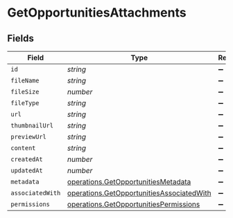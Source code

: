 # GetOpportunitiesAttachments


## Fields

| Field                                                                                                  | Type                                                                                                   | Required                                                                                               | Description                                                                                            |
| ------------------------------------------------------------------------------------------------------ | ------------------------------------------------------------------------------------------------------ | ------------------------------------------------------------------------------------------------------ | ------------------------------------------------------------------------------------------------------ |
| `id`                                                                                                   | *string*                                                                                               | :heavy_minus_sign:                                                                                     | N/A                                                                                                    |
| `fileName`                                                                                             | *string*                                                                                               | :heavy_minus_sign:                                                                                     | N/A                                                                                                    |
| `fileSize`                                                                                             | *number*                                                                                               | :heavy_minus_sign:                                                                                     | N/A                                                                                                    |
| `fileType`                                                                                             | *string*                                                                                               | :heavy_minus_sign:                                                                                     | N/A                                                                                                    |
| `url`                                                                                                  | *string*                                                                                               | :heavy_minus_sign:                                                                                     | N/A                                                                                                    |
| `thumbnailUrl`                                                                                         | *string*                                                                                               | :heavy_minus_sign:                                                                                     | N/A                                                                                                    |
| `previewUrl`                                                                                           | *string*                                                                                               | :heavy_minus_sign:                                                                                     | N/A                                                                                                    |
| `content`                                                                                              | *string*                                                                                               | :heavy_minus_sign:                                                                                     | N/A                                                                                                    |
| `createdAt`                                                                                            | *number*                                                                                               | :heavy_minus_sign:                                                                                     | N/A                                                                                                    |
| `updatedAt`                                                                                            | *number*                                                                                               | :heavy_minus_sign:                                                                                     | N/A                                                                                                    |
| `metadata`                                                                                             | [operations.GetOpportunitiesMetadata](../../models/operations/getopportunitiesmetadata.md)             | :heavy_minus_sign:                                                                                     | N/A                                                                                                    |
| `associatedWith`                                                                                       | [operations.GetOpportunitiesAssociatedWith](../../models/operations/getopportunitiesassociatedwith.md) | :heavy_minus_sign:                                                                                     | N/A                                                                                                    |
| `permissions`                                                                                          | [operations.GetOpportunitiesPermissions](../../models/operations/getopportunitiespermissions.md)       | :heavy_minus_sign:                                                                                     | N/A                                                                                                    |